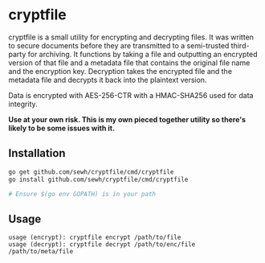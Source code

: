 cryptfile
=========

cryptfile is a small utility for encrypting and decrypting files. It was written to secure documents before they are transmitted to a semi-trusted third-party for archiving. It functions by taking a file and outputting an encrypted version of that file and a metadata file that contains the original file name and the encryption key. Decryption takes the encrypted file and the metadata file and decrypts it back into the plaintext version.

Data is encrypted with AES-256-CTR with a HMAC-SHA256 used for data integrity.

**Use at your own risk. This is my own pieced together utility so there's likely to be some issues with it.**

## Installation


```bash
go get github.com/sewh/cryptfile/cmd/cryptfile
go install github.com/sewh/cryptfile/cmd/cryptfile

# Ensure $(go env GOPATH) is in your path
```


## Usage


```
usage (encrypt): cryptfile encrypt /path/to/file
usage (decrypt): cryptfile decrypt /path/to/enc/file /path/to/meta/file
```
